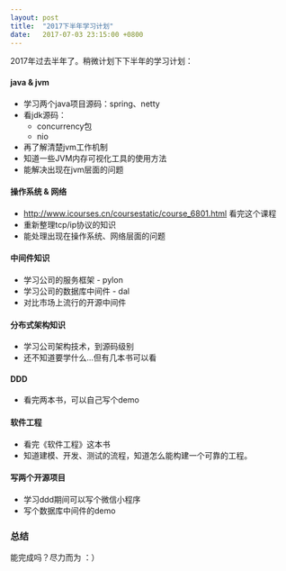 ```yaml
---
layout: post
title:  "2017下半年学习计划"
date:   2017-07-03 23:15:00 +0800
---
```


2017年过去半年了。稍微计划下下半年的学习计划：

#### java & jvm

   - 学习两个java项目源码：spring、netty
   - 看jdk源码：
      - concurrency包
      - nio
   - 再了解清楚jvm工作机制
   - 知道一些JVM内存可视化工具的使用方法
   - 能解决出现在jvm层面的问题

#### 操作系统 & 网络

   - http://www.icourses.cn/coursestatic/course_6801.html  看完这个课程
   - 重新整理tcp/ip协议的知识
   - 能处理出现在操作系统、网络层面的问题

#### 中间件知识

   - 学习公司的服务框架 - pylon
   - 学习公司的数据库中间件 - dal
   - 对比市场上流行的开源中间件

#### 分布式架构知识

   - 学习公司架构技术，到源码级别
   - 还不知道要学什么...但有几本书可以看

#### DDD

   - 看完两本书，可以自己写个demo

#### 软件工程

   - 看完《软件工程》这本书
   - 知道建模、开发、测试的流程，知道怎么能构建一个可靠的工程。

#### 写两个开源项目

   - 学习ddd期间可以写个微信小程序
   - 写个数据库中间件的demo

### 总结

能完成吗？尽力而为   ：）
